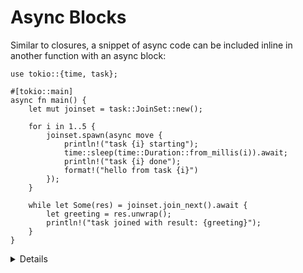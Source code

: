 # Async Blocks

Similar to closures, a snippet of async code can be included inline in another
function with an async block:

```rust,editable,compile_fail
use tokio::{time, task};

#[tokio::main]
async fn main() {
    let mut joinset = task::JoinSet::new();

    for i in 1..5 {
        joinset.spawn(async move {
            println!("task {i} starting");
            time::sleep(time::Duration::from_millis(i)).await;
            println!("task {i} done");
            format!("hello from task {i}")
        });
    }

    while let Some(res) = joinset.join_next().await {
        let greeting = res.unwrap();
        println!("task joined with result: {greeting}");
    }
}
```

<details>

An async block is similar to a closure, but does not take any arguments.

Its return value is a Future, which is described on the next slide.

</details>
